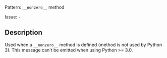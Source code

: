 Pattern: `__nonzero__` method

Issue: -

## Description

Used when a `__nonzero__` method is defined (method is not used by Python 3). This message can't be emitted when using Python >= 3.0.